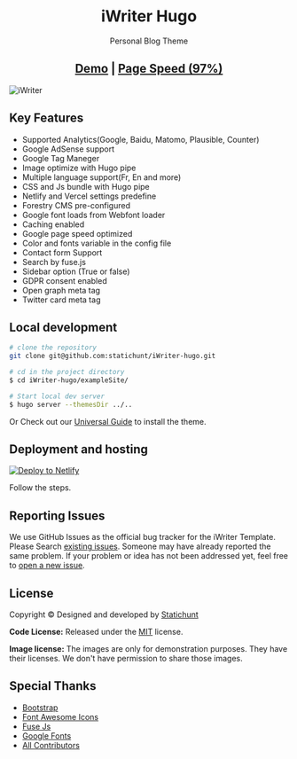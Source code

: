 
<h1 align=center>iWriter Hugo </h1>
<p align=center>Personal Blog Theme </p>

<h2 align="center"><a target="_blank" href="https://demo.statichunt.com/iwriter-hugo/" rel="nofollow">Demo</a> | <a  target="_blank" href="https://pagespeed.web.dev/report?url=https%3A%2F%2Fdemo.statichunt.com%2Fiwriter-hugo%2F&form_factor=desktop">Page Speed (97%)</a> </h2>

![iWriter](images/screenshot.jpg)


## Key Features

- Supported Analytics(Google, Baidu, Matomo, Plausible, Counter)
- Google AdSense support
- Google Tag Maneger
- Image optimize with Hugo pipe
- Multiple language support(Fr, En and more)
- CSS and Js bundle with Hugo pipe
- Netlify and Vercel settings predefine
- Forestry CMS pre-configured
- Google font loads from Webfont loader
- Caching enabled
- Google page speed optimized
- Color and fonts variable in the config file
- Contact form Support
- Search by fuse.js
- Sidebar option (True or false)
- GDPR consent enabled
- Open graph meta tag
- Twitter card meta tag

## Local development

```bash
# clone the repository
git clone git@github.com:statichunt/iWriter-hugo.git

# cd in the project directory
$ cd iWriter-hugo/exampleSite/

# Start local dev server
$ hugo server --themesDir ../..
```

Or Check out our [Universal Guide](https://docs.gethugothemes.com/guide//?ref=github) to install the theme.


## Deployment and hosting

[![Deploy to
Netlify](https://www.netlify.com/img/deploy/button.svg)](https://app.netlify.com/start/deploy?repository=https://github.com/statichunt/iWriter-hugo)

Follow the steps.


<!-- reporting issue -->
## Reporting Issues

We use GitHub Issues as the official bug tracker for the iWriter Template. Please Search [existing
issues](https://github.com/statichunt/iWriter-hugo/issues). Someone may have already reported the same problem.
If your problem or idea has not been addressed yet, feel free to [open a new
issue](https://github.com/statichunt/iWriter-hugo/issues).

<!-- ## iWriter hugo theme Powered Websites

View all the websites powered by the iWriter Hugo theme [here](https://github.com/statichunt/iWriter-hugo/wiki/All-iWriter-Hugo-Powered-Websites). Want to submit your website powered by the iWriter Hugo theme? You can submit it [here](https://github.com/statichunt/iWriter-hugo/discussions/2). -->

<!-- licence -->
## License

Copyright &copy; Designed and developed by [Statichunt](https://statichunt.com)

**Code License:** Released under the [MIT](https://github.com/statichunt/iWriter-hugo/blob/master/LICENSE) license.

**Image license:** The images are only for demonstration purposes. They have their licenses. We don't have permission to
share those images.

<!-- resources -->
## Special Thanks

- [Bootstrap](https://getbootstrap.com)
- [Font Awesome Icons](https://fontawesome.com)
- [Fuse Js](https://fusejs.io)
- [Google Fonts](https://fonts.google.com/)
- [All Contributors](https://github.com/statichunt/iWriter-hugo/graphs/contributors)

